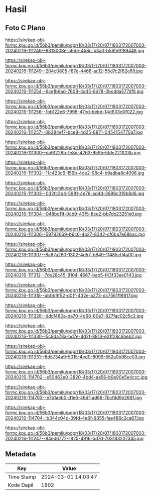# Hasil

## Foto C Plano

https://sirekap-obj-formc.kpu.go.id/56b3/pemilu/pdpr/18/03/17/20/07/1803172007003-20240216-111246--9313008e-a9de-458c-b3a0-b56fe9189448.jpg

https://sirekap-obj-formc.kpu.go.id/56b3/pemilu/pdpr/18/03/17/20/07/1803172007003-20240216-111249--204c0805-f87e-4466-ac12-55d7c2f62e69.jpg

https://sirekap-obj-formc.kpu.go.id/56b3/pemilu/pdpr/18/03/17/20/07/1803172007003-20240216-111254--6ce1b6ad-7608-4a45-8d78-0bcdda577df8.jpg

https://sirekap-obj-formc.kpu.go.id/56b3/pemilu/pdpr/18/03/17/20/07/1803172007003-20240216-111256--1bb122e6-7996-47cd-bebd-14d633d0f022.jpg

https://sirekap-obj-formc.kpu.go.id/56b3/pemilu/pdpr/18/03/17/20/07/1803172007003-20240216-111257--0b384ef7-bce8-4d25-8871-0454154770a7.jpg

https://sirekap-obj-formc.kpu.go.id/56b3/pemilu/pdpr/18/03/17/20/07/1803172007003-20240216-111300--da9f226b-fe8d-4263-9595-5fde221ff23b.jpg

https://sirekap-obj-formc.kpu.go.id/56b3/pemilu/pdpr/18/03/17/20/07/1803172007003-20240216-111302--11c423c6-159b-4de2-98c4-b9adba8c4098.jpg

https://sirekap-obj-formc.kpu.go.id/56b3/pemilu/pdpr/18/03/17/20/07/1803172007003-20240216-111303--032fc2b4-5981-4e76-ad4d-3686c319b8d6.jpg

https://sirekap-obj-formc.kpu.go.id/56b3/pemilu/pdpr/18/03/17/20/07/1803172007003-20240216-111304--048bc11f-0cb9-43f5-8ce2-bb7db23251e0.jpg

https://sirekap-obj-formc.kpu.go.id/56b3/pemilu/pdpr/18/03/17/20/07/1803172007003-20240216-111306--59782669-b6c6-4a27-8342-cf6ba7e68bac.jpg

https://sirekap-obj-formc.kpu.go.id/56b3/pemilu/pdpr/18/03/17/20/07/1803172007003-20240216-111307--6a67a280-1302-4d57-b849-11485cff4a00.jpg

https://sirekap-obj-formc.kpu.go.id/56b3/pemilu/pdpr/18/03/17/20/07/1803172007003-20240216-111312--7de28c45-8104-4667-bab5-f43f33ee0143.jpg

https://sirekap-obj-formc.kpu.go.id/56b3/pemilu/pdpr/18/03/17/20/07/1803172007003-20240216-111318--ab0b9f52-d01f-432e-a273-dc7561f9f817.jpg

https://sirekap-obj-formc.kpu.go.id/56b3/pemilu/pdpr/18/03/17/20/07/1803172007003-20240216-111328--ddcf480a-da70-4d68-80a7-827fac02c5c2.jpg

https://sirekap-obj-formc.kpu.go.id/56b3/pemilu/pdpr/18/03/17/20/07/1803172007003-20240216-111330--5c9da78a-bd7e-4d2f-8813-e21f28c6beb2.jpg

https://sirekap-obj-formc.kpu.go.id/56b3/pemilu/pdpr/18/03/17/20/07/1803172007003-20240216-111331--6d5734a9-5015-4ed0-8099-552a0b98ce03.jpg

https://sirekap-obj-formc.kpu.go.id/56b3/pemilu/pdpr/18/03/17/20/07/1803172007003-20240216-114702--e50463e0-3820-4bd4-aa56-b9e90e5e4ccc.jpg

https://sirekap-obj-formc.kpu.go.id/56b3/pemilu/pdpr/18/03/17/20/07/1803172007003-20240216-114703--e7b1aeb0-d1e6-46df-ad66-7bcfdd9e2661.jpg

https://sirekap-obj-formc.kpu.go.id/56b3/pemilu/pdpr/18/03/17/20/07/1803172007003-20240216-114704--b344c04d-39fd-4e6f-9355-fae486c2ca67.jpg

https://sirekap-obj-formc.kpu.go.id/56b3/pemilu/pdpr/18/03/17/20/07/1803172007003-20240216-111247--84ed6772-1825-4916-bd7d-703183207345.jpg


## Metadata

| Key        | Value               |
| ---------- | ------------------- |
| Time Stamp | 2024-03-01 14:03:47 |
| Kode Dapil | 1802                |



